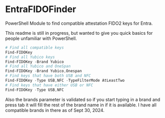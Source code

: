 # EntraFIDOFinder

PowerShell Module to find compatible attestation FIDO2 keys for Entra.

This readme is still in progress, but wanted to give you quick basics for people unfamiliar with PowerShell.

```powershell
# Find all compatible keys
Find-FIDOKey
# Find all Yubico keys
Find-FIDOKey -Brand Yubico
# Find all Yubico and OneSpan
Find-FIDOKey -Brand Yubico,Onespan
# Find keys that have both USB and NFC
Find-FIDOKey -Type USB,NFC -TypeFilterMode AtLeastTwo
# Find keys that have either USB or NFC
Find-FIDOKey -Type USB,NFC
```

Also the brands parameter is validated so if you start typing in a brand and press tab it will fill the rest of the brand name in if it is available. I have all compatible brands in there as of Sept 30, 2024.